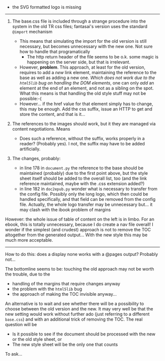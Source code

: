 
* the SVG formatted logo is missing



---

1. The base.css file is included through a strange procedure into the system in the old TR css files; fantasai's version uses the standard ``@import`` mechanism
    * This means that simulating the import for the old version is still necessary, but becomes unnecessary with the new one. Not sure how to handle that programatically
        * The http return header of the file seems to be o.k. some magic is happening on the server side, but that is irrelevant.
    * However, **problem**. This approach, at least for the old version, requires to add a *new* link element, maintaining the reference to the base as well as adding a new one. *Which does not work due to the ``html5lib`` bug on handling the DOM elements*, one can only *add* an element at the end of an element, and not as a sibling on the spot. What this means is that handling the old style stuff may not be possible:-(
    * However... if the href value for that element simply has to change, this may be enough. Add the css suffix, issue an HTTP to get and store the content, and that is it...
    
    
1. The references to the images should work, but it they are managed via content negotiations. Means
    * Does such a reference, without the suffix, works properly in a reader? (Probably yes). I not, the suffix may have to be added artificially.
1. The changes, probably:
    * in line 178 in ``document.py`` the reference to the base should be maintained (probably) due to the first point above, but the style sheet itself should be added to the overall list, too (and the link reference maintained, maybe with the .css extension added?)
    * in line 182 in ``doc2epub.py`` wonder what is necessary to transfer from the config file. Possibly only the long logo, which then could be handled specifically, and that field can be removed from the config file. Actually, the whole logo transfer may be unnecessary but… it may clash with the ibook problem of margins

However: the whole issue of table of content on the left is in limbo. For an ebook, this is totally unnecessary, because I do create a nav file overall! I wonder if the simplest (and crudest) approach is not to remove the TOC altogether from the generated output… With the new style this may be much more acceptable.

---

How to do this: does a display none works with a @pages output? Probably not…

The bottomline seems to be: touching the old approach may not be worth the trouble, due to the
* handling of the margins that require changes anyway
* the problem with the ``html5lib`` bug
* the approach of making the TOC invisible anyway...

An alternative is to wait and see whether there will be a possibility to choose between the old version and the new. It may very well be that the new setting would work without further ado (just referring to a different ``base.css``) and with an additional trick of removing the TOC. The real question will be
* Is it possible to see if the document should be processed with the new or the old style sheet, or
* The new style sheet will be the only one that counts

To ask…